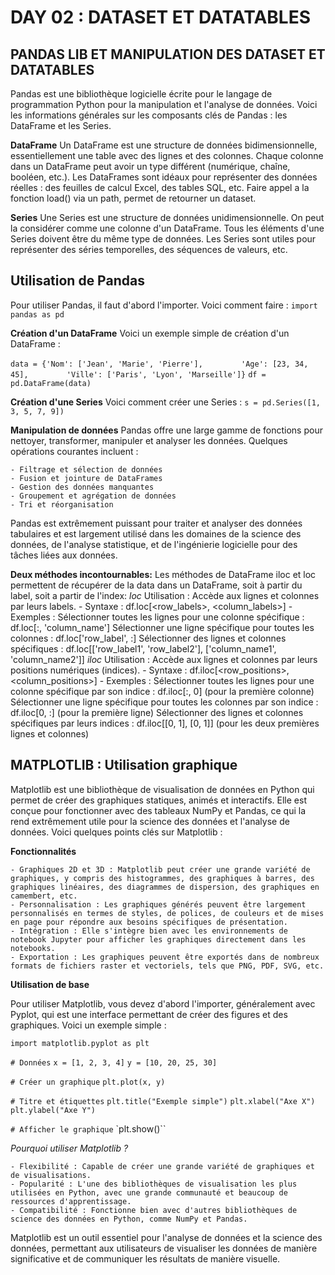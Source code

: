 # DAY 02 : DATASET ET DATATABLES

## PANDAS LIB ET MANIPULATION DES DATASET ET DATATABLES

Pandas est une bibliothèque logicielle écrite pour le langage de programmation Python pour la manipulation et l'analyse de données. Voici les informations générales sur les composants clés de Pandas : les DataFrame et les Series.

**DataFrame**
Un DataFrame est une structure de données bidimensionnelle, essentiellement une table avec des lignes et des colonnes.
Chaque colonne dans un DataFrame peut avoir un type différent (numérique, chaîne, booléen, etc.).
Les DataFrames sont idéaux pour représenter des données réelles : des feuilles de calcul Excel, des tables SQL, etc.
Faire appel a la fonction load() via un path, permet de retourner un dataset.

**Series**
Une Series est une structure de données unidimensionnelle. On peut la considérer comme une colonne d'un DataFrame.
Tous les éléments d'une Series doivent être du même type de données.
Les Series sont utiles pour représenter des séries temporelles, des séquences de valeurs, etc.

## Utilisation de Pandas
Pour utiliser Pandas, il faut d'abord l'importer. Voici comment faire :
`import pandas as pd`

**Création d'un DataFrame**
Voici un exemple simple de création d'un DataFrame :

`data = {'Nom': ['Jean', 'Marie', 'Pierre'],`
`        'Age': [23, 34, 45],`
`        'Ville': ['Paris', 'Lyon', 'Marseille']}`
`df = pd.DataFrame(data)`

**Création d'une Series**
Voici comment créer une Series :
`s = pd.Series([1, 3, 5, 7, 9])`

**Manipulation de données**
Pandas offre une large gamme de fonctions pour nettoyer, transformer, manipuler et analyser les données. Quelques opérations courantes incluent :

	- Filtrage et sélection de données
	- Fusion et jointure de DataFrames
	- Gestion des données manquantes
	- Groupement et agrégation de données
	- Tri et réorganisation

Pandas est extrêmement puissant pour traiter et analyser des données tabulaires et est largement utilisé dans les domaines de la science des données, de l'analyse statistique, et de l'ingénierie logicielle pour des tâches liées aux données.

**Deux méthodes incontournables:**
Les méthodes de DataFrame iloc et loc permettent de récupérer de la data dans un DataFrame, soit
à partir du label, soit a partir de l'index:
	*loc*
		Utilisation : Accède aux lignes et colonnes par leurs labels.
		- Syntaxe : df.loc[<row_labels>, <column_labels>]
		- Exemples :
			Sélectionner toutes les lignes pour une colonne spécifique : df.loc[:, 'column_name']
			Sélectionner une ligne spécifique pour toutes les colonnes : df.loc['row_label', :]
			Sélectionner des lignes et colonnes spécifiques : df.loc[['row_label1', 'row_label2'], ['column_name1', 'column_name2']]
	*iloc*
	Utilisation : Accède aux lignes et colonnes par leurs positions numériques (indices).
	- Syntaxe : df.iloc[<row_positions>, <column_positions>]
	- Exemples :
		Sélectionner toutes les lignes pour une colonne spécifique par son indice : df.iloc[:, 0] (pour la première colonne)
		Sélectionner une ligne spécifique pour toutes les colonnes par son indice : df.iloc[0, :] (pour la première ligne)
		Sélectionner des lignes et colonnes spécifiques par leurs indices : df.iloc[[0, 1], [0, 1]] (pour les deux premières lignes et colonnes)


## MATPLOTLIB : Utilisation graphique

Matplotlib est une bibliothèque de visualisation de données en Python qui permet de créer des graphiques statiques, animés et interactifs. Elle est conçue pour fonctionner avec des tableaux NumPy et Pandas, ce qui la rend extrêmement utile pour la science des données et l'analyse de données. Voici quelques points clés sur Matplotlib :

**Fonctionnalités**

	- Graphiques 2D et 3D : Matplotlib peut créer une grande variété de graphiques, y compris des histogrammes, des graphiques à barres, des graphiques linéaires, des diagrammes de dispersion, des graphiques en camembert, etc.
	- Personnalisation : Les graphiques générés peuvent être largement personnalisés en termes de styles, de polices, de couleurs et de mises en page pour répondre aux besoins spécifiques de présentation.
	- Intégration : Elle s'intègre bien avec les environnements de notebook Jupyter pour afficher les graphiques directement dans les notebooks.
	- Exportation : Les graphiques peuvent être exportés dans de nombreux formats de fichiers raster et vectoriels, tels que PNG, PDF, SVG, etc.

**Utilisation de base**

Pour utiliser Matplotlib, vous devez d'abord l'importer, généralement avec Pyplot, qui est une interface permettant de créer des figures et des graphiques.
Voici un exemple simple :

`import matplotlib.pyplot as plt`

`# Données`
`x = [1, 2, 3, 4]`
`y = [10, 20, 25, 30]`

`# Créer un graphique`
`plt.plot(x, y)`

`# Titre et étiquettes`
`plt.title("Exemple simple")`
`plt.xlabel("Axe X")`
`plt.ylabel("Axe Y")`

`# Afficher le graphique`
`plt.show()``

*Pourquoi utiliser Matplotlib ?*

	- Flexibilité : Capable de créer une grande variété de graphiques et de visualisations.
	- Popularité : L'une des bibliothèques de visualisation les plus utilisées en Python, avec une grande communauté et beaucoup de ressources d'apprentissage.
	- Compatibilité : Fonctionne bien avec d'autres bibliothèques de science des données en Python, comme NumPy et Pandas.

Matplotlib est un outil essentiel pour l'analyse de données et la science des données, permettant aux utilisateurs de visualiser les données de manière significative et de communiquer les résultats de manière visuelle.

